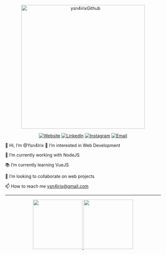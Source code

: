 <p align="center">
 <img width="400px" src="https://res.cloudinary.com/ysnirix/image/upload/v1628799571/logo_uuiutr.svg" align="center" alt="ysn4irixGithub" />
</p>

<p align="center">
<a href="https://www.ysnirix.me/"><img alt="Website" src="https://img.shields.io/badge/Website-www.ysnirix.me-blue?style=flat-square&logo=google-chrome"></a>
<a href="https://www.linkedin.com/in/yassine-e-553465195"><img alt="LinkedIn" src="https://img.shields.io/badge/LinkedIn-ysnirix-blue?style=flat-square&logo=linkedin"></a>
<a href="https://www.instagram.com/ysn.irix"><img alt="Instagram" src="https://img.shields.io/badge/Instagram-ysn.irix-blue?style=flat-square&logo=instagram"></a>
<a href="mailto:ysn4irix@gmail.com"><img alt="Email" src="https://img.shields.io/badge/Email-ysn4irix@gmail.com-blue?style=flat-square&logo=gmail"></a>
</p>

👋 Hi, I’m @Ysn4Irix
👀 I’m interested in Web Development</p>
🌱 I’m currently working with NodeJS</p>
📚 I’m currently learning VueJS</p>
💞️ I’m looking to collaborate on web projects</p>
📫 How to reach me ysn4irix@gmail.com

---

<p align="center">
<a href="https://github.com/ysn4irix" align="center">
  <img height="160em" src="https://ysn4irix-github-readme-stats.vercel.app/api?username=ysn4irix&theme=dracula&show_icons=true" />
  <img height="160em" src="https://ysn4irix-github-readme-stats.vercel.app/api/top-langs/?username=ysn4irix&theme=dracula&layout=compact" />
</a>
</p>

<!---
Ysn4Irix/Ysn4Irix is a ✨ special ✨ repository because its `README.md` (this file) appears on your GitHub profile.
You can click the Preview link to take a look at your changes.
--->

